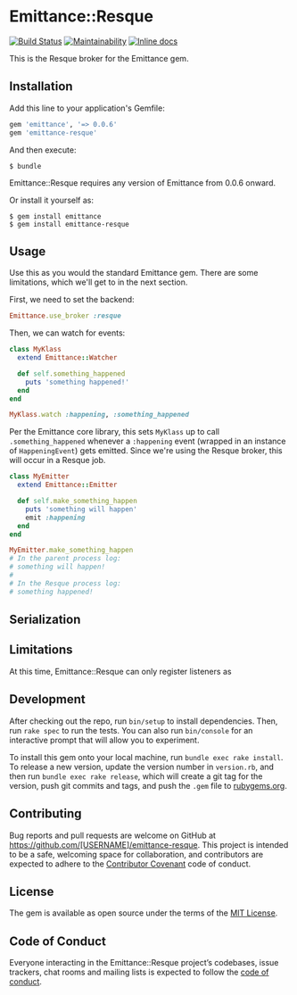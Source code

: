 # Emittance::Resque

[![Build Status](https://travis-ci.org/aastronautss/emittance-resque.svg?branch=master)](https://travis-ci.org/aastronautss/emittance-resque)
[![Maintainability](https://api.codeclimate.com/v1/badges/c22a0799f16cb43c2063/maintainability)](https://codeclimate.com/github/aastronautss/emittance-resque/maintainability)
[![Inline docs](http://inch-ci.org/github/aastronautss/emittance-resque.svg?branch=master)](http://inch-ci.org/github/aastronautss/emittance-resque)

This is the Resque broker for the Emittance gem.

## Installation

Add this line to your application's Gemfile:

```ruby
gem 'emittance', '=> 0.0.6'
gem 'emittance-resque'
```

And then execute:

    $ bundle

Emittance::Resque requires any version of Emittance from 0.0.6 onward.

Or install it yourself as:

    $ gem install emittance
    $ gem install emittance-resque

## Usage

Use this as you would the standard Emittance gem. There are some limitations, which we'll get to in the next section.

First, we need to set the backend:

```ruby
Emittance.use_broker :resque
```

Then, we can watch for events:

```ruby
class MyKlass
  extend Emittance::Watcher

  def self.something_happened
    puts 'something happened!'
  end
end

MyKlass.watch :happening, :something_happened
```

Per the Emittance core library, this sets `MyKlass` up to call `.something_happened` whenever a `:happening` event (wrapped in an instance of `HappeningEvent`) gets emitted. Since we're using the Resque broker, this will occur in a Resque job.

```ruby
class MyEmitter
  extend Emittance::Emitter

  def self.make_something_happen
    puts 'something will happen'
    emit :happening
  end
end

MyEmitter.make_something_happen
# In the parent process log:
# something will happen!
#
# In the Resque process log:
# something happened!
```

## Serialization

## Limitations

At this time, Emittance::Resque can only register listeners as

## Development

After checking out the repo, run `bin/setup` to install dependencies. Then, run `rake spec` to run the tests. You can also run `bin/console` for an interactive prompt that will allow you to experiment.

To install this gem onto your local machine, run `bundle exec rake install`. To release a new version, update the version number in `version.rb`, and then run `bundle exec rake release`, which will create a git tag for the version, push git commits and tags, and push the `.gem` file to [rubygems.org](https://rubygems.org).

## Contributing

Bug reports and pull requests are welcome on GitHub at https://github.com/[USERNAME]/emittance-resque. This project is intended to be a safe, welcoming space for collaboration, and contributors are expected to adhere to the [Contributor Covenant](http://contributor-covenant.org) code of conduct.

## License

The gem is available as open source under the terms of the [MIT License](https://opensource.org/licenses/MIT).

## Code of Conduct

Everyone interacting in the Emittance::Resque project’s codebases, issue trackers, chat rooms and mailing lists is expected to follow the [code of conduct](https://github.com/[USERNAME]/emittance-resque/blob/master/CODE_OF_CONDUCT.md).
